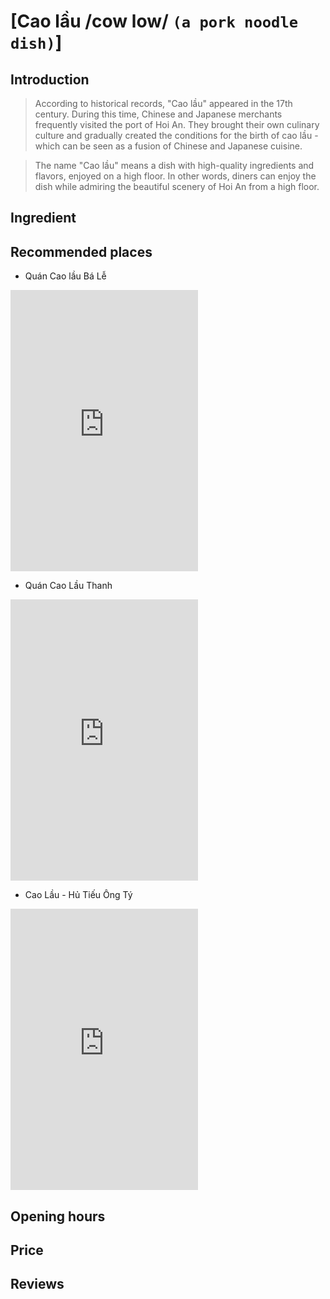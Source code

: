 # [Cao lầu /cow low/ `(a pork noodle dish)`]

## Introduction
> According to historical records, "Cao lầu" appeared in the 17th century. During this time, Chinese and Japanese merchants frequently visited the port of Hoi An. They brought their own culinary culture and gradually created the conditions for the birth of cao lầu - which can be seen as a fusion of Chinese and Japanese cuisine.

> The name "Cao lầu" means a dish with high-quality ingredients and flavors, enjoyed on a high floor. In other words, diners can enjoy the dish while admiring the beautiful scenery of Hoi An from a high floor.

## Ingredient

## Recommended places

 - Quán Cao lầu Bá Lễ
<div class="map-container">
  <iframe src="https://www.google.com/maps/embed?pb=!1m18!1m12!1m3!1d3837.5641874119538!2d108.32683767518395!3d15.879486744489427!2m3!1f0!2f0!3f0!3m2!1i1024!2i768!4f13.1!3m3!1m2!1s0x31420f71eb624fe5%3A0x9c6b44c16d48e10d!2zUXXDoW4gQ2FvIGzhuqd1IELDoSBM4buFIC0gUXXDoW4gQ2FvIEzhuqd1IG5nb24gdOG6oWkgSOG7mWkgQW4gfCDtmLjsnbTslYgg66Gc7LusIOunm-ynkSAtIDE5NzbrhYTrj4TrtoDthLAg7ZaJ7JmU6rOg!5e0!3m2!1sen!2s!4v1688192217612!5m2!1sen!2s" with="100%" height="450" style="border:0;" allowfullscreen="" loading="lazy" referrerpolicy="no-referrer-when-downgrade"></iframe>
</div>

 - Quán Cao Lầu Thanh
<div class="map-container">
  <iframe src="https://www.google.com/maps/embed?pb=!1m18!1m12!1m3!1d3837.5221853852286!2d108.32593377518417!3d15.881691044431154!2m3!1f0!2f0!3f0!3m2!1i1024!2i768!4f13.1!3m3!1m2!1s0x31420e791266f455%3A0x6d4db2671cd2c3ef!2zUXXDoW4gQ2FvIEzhuqd1IFRoYW5o!5e0!3m2!1sen!2s!4v1688192256834!5m2!1sen!2s" with="100%" height="450" style="border:0;" allowfullscreen="" loading="lazy" referrerpolicy="no-referrer-when-downgrade"></iframe>
</div>

 - Cao Lầu - Hủ Tiếu Ông Tý
<div class="map-container">
  <iframe src="https://www.google.com/maps/embed?pb=!1m18!1m12!1m3!1d3837.584587108994!2d108.32547257518407!3d15.878416044517802!2m3!1f0!2f0!3f0!3m2!1i1024!2i768!4f13.1!3m3!1m2!1s0x31420f1532172e21%3A0x3610443aa999b967!2zQ2FvIEzhuqd1IC0gSOG7pyBUaeG6v3Ugw5RuZyBUw70!5e0!3m2!1sen!2s!4v1688312490545!5m2!1sen!2s" with="100%" height="450" style="border:0;" allowfullscreen="" loading="lazy" referrerpolicy="no-referrer-when-downgrade"></iframe>
</div>


## Opening hours

## Price

## Reviews
